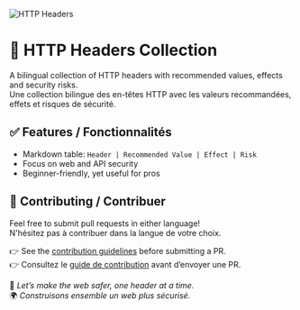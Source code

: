 ![HTTP Headers](https://drive.google.com/uc?export=view&id=174C6LdbsdRFRCh7TB8ujYbUNyZeqwqol)

# 🔐 HTTP Headers Collection

A bilingual collection of HTTP headers with recommended values, effects and security risks.<br>
Une collection bilingue des en-têtes HTTP avec les valeurs recommandées, effets et risques de sécurité.

## ✅ Features / Fonctionnalités

- Markdown table: `Header | Recommended Value | Effect | Risk`
- Focus on web and API security
- Beginner-friendly, yet useful for pros

## 🤝 Contributing / Contribuer

Feel free to submit pull requests in either language!<br>
N'hésitez pas à contribuer dans la langue de votre choix.

👉 See the [contribution guidelines](CONTRIBUTING.md) before submitting a PR.<br>
👉 Consultez le [guide de contribution](CONTRIBUTING.md) avant d’envoyer une PR.

🌟 *Let’s make the web safer, one header at a time.*<br>
🌍 *Construisons ensemble un web plus sécurisé.*

